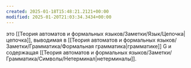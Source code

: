 ```yaml
---
created: 2025-01-18T15:48:21.2121+00:00
modified: 2025-01-20T21:03:34.3434+00:00
---
```

это [[Теория автоматов и формальных языков/Заметки/Язык/Цепочка|цепочка]], выводимая в [[Теория автоматов и формальных языков/Заметки/Грамматика/Формальная грамматика|грамматике]] G и содержащая [[Теория автоматов и формальных языков/Заметки/Грамматика/Символы/Нетерминал|нетерминалы]].